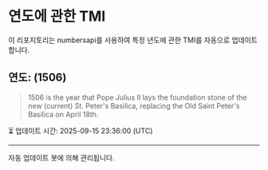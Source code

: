 
# 연도에 관한 TMI

이 리포지토리는 numbersapi를 사용하여 특정 년도에 관한 TMI를 자동으로 업데이트합니다.

## 연도: (1506)
> 1506 is the year that Pope Julius II lays the foundation stone of the new (current) St. Peter's Basilica, replacing the Old Saint Peter's Basilica on April 18th.

⏳ 업데이트 시간: 2025-09-15 23:36:00 (UTC)

---
자동 업데이트 봇에 의해 관리됩니다.
